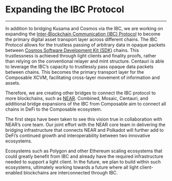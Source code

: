 # Expanding the IBC Protocol

---

In addition to bridging Kusama and Cosmos via the IBC, we are working on expanding the [Inter-Blockchain Communication (IBC) Protocol](https://ibcprotocol.org/) to become the primary digital asset transport layer across different chains. The IBC Protocol allows for the trustless passing of arbitrary data in opaque packets between [Cosmos Software Development Kit (SDK)](https://v1.cosmos.network/sdk) chains. This trustlessness is achieved through light clients and finality proofs, rather than relying on the conventional relayer and mint structure. Centauri is able to leverage the IBC’s capacity to trustlessly pass opaque data packets between chains. This becomes the primary transport layer for the Composable XCVM, facilitating cross-layer movement of information and assets. 

Therefore, we are creating other bridges to connect the IBC protocol to more blockchains, such as [NEAR](https://near.org/). Combined, Mosaic, Centauri, and additional bridge expansions of the IBC from Composable aim to connect all chains in DeFi to the Composable ecosystem.

The first steps have been taken to see this vision true in collaboration with NEAR’s core team. Our joint effort with the NEAR core team in delivering the bridging infrastructure that connects NEAR and Polkadot will further add to DeFi’s continued growth and interoperability between two innovative ecosystems.

Ecosystems such as Polygon and other Ethereum scaling ecosystems that could greatly benefit from IBC and already have the required infrastructure needed to support a light client. In the future, we plan to build within such ecosystems, ultimately working towards a future where all light client-enabled blockchains are interconnected through IBC.
